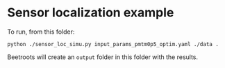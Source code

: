 # Sensor localization example

To run, from this folder:

```shell
python ./sensor_loc_simu.py input_params_pmtm0p5_optim.yaml ./data .
```

Beetroots will create an `output` folder in this folder with the results.
